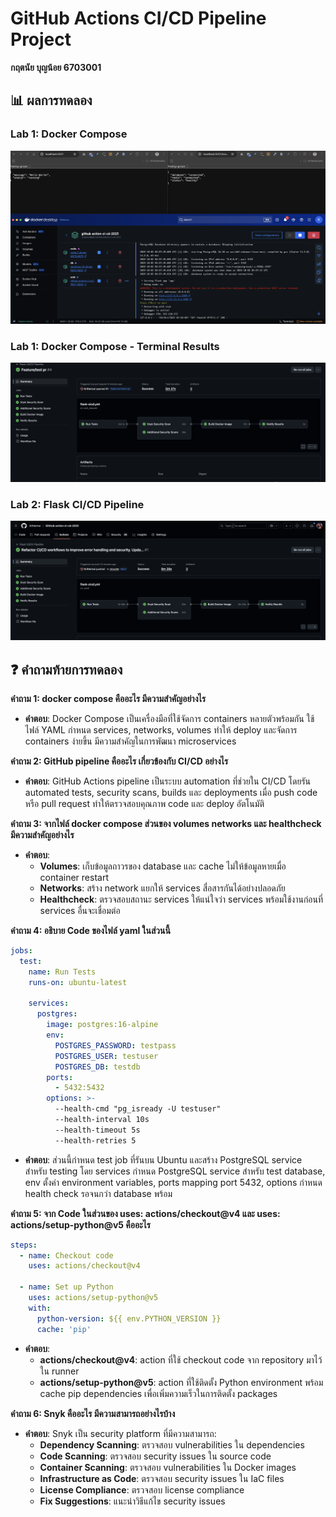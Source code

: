 # GitHub Actions CI/CD Pipeline Project

**กฤตนัย บุญน้อย 6703001**

## 📊 ผลการทดลอง

### Lab 1: Docker Compose
![Docker Compose Results](IMG/Screenshot1.png)

### Lab 1: Docker Compose - Terminal Results
![Docker Compose Terminal Results](IMG/Screenshot%202568-10-02%20at%2012.02.51.png)

### Lab 2: Flask CI/CD Pipeline
![Flask CI/CD Pipeline](IMG/FlaskCICD.png)

## ❓ คำถามท้ายการทดลอง

**คำถาม 1: docker compose คืออะไร มีความสำคัญอย่างไร**
- **คำตอบ**: Docker Compose เป็นเครื่องมือที่ใช้จัดการ containers หลายตัวพร้อมกัน ใช้ไฟล์ YAML กำหนด services, networks, volumes ทำให้ deploy และจัดการ containers ง่ายขึ้น มีความสำคัญในการพัฒนา microservices

**คำถาม 2: GitHub pipeline คืออะไร เกี่ยวข้องกับ CI/CD อย่างไร**
- **คำตอบ**: GitHub Actions pipeline เป็นระบบ automation ที่ช่วยใน CI/CD โดยรัน automated tests, security scans, builds และ deployments เมื่อ push code หรือ pull request ทำให้ตรวจสอบคุณภาพ code และ deploy อัตโนมัติ

**คำถาม 3: จากไฟล์ docker compose ส่วนของ volumes networks และ healthcheck มีความสำคัญอย่างไร**
- **คำตอบ**: 
  - **Volumes**: เก็บข้อมูลถาวรของ database และ cache ไม่ให้ข้อมูลหายเมื่อ container restart
  - **Networks**: สร้าง network แยกให้ services สื่อสารกันได้อย่างปลอดภัย
  - **Healthcheck**: ตรวจสอบสถานะ services ให้แน่ใจว่า services พร้อมใช้งานก่อนที่ services อื่นจะเชื่อมต่อ

**คำถาม 4: อธิบาย Code ของไฟล์ yaml ในส่วนนี้**
```yaml
jobs:
  test:
    name: Run Tests
    runs-on: ubuntu-latest
    
    services:
      postgres:
        image: postgres:16-alpine
        env:
          POSTGRES_PASSWORD: testpass
          POSTGRES_USER: testuser
          POSTGRES_DB: testdb
        ports:
          - 5432:5432
        options: >-
          --health-cmd "pg_isready -U testuser"
          --health-interval 10s
          --health-timeout 5s
          --health-retries 5
```
- **คำตอบ**: ส่วนนี้กำหนด test job ที่รันบน Ubuntu และสร้าง PostgreSQL service สำหรับ testing โดย services กำหนด PostgreSQL service สำหรับ test database, env ตั้งค่า environment variables, ports mapping port 5432, options กำหนด health check รอจนกว่า database พร้อม

**คำถาม 5: จาก Code ในส่วนของ uses: actions/checkout@v4 และ uses: actions/setup-python@v5 คืออะไร**
```yaml
steps:
  - name: Checkout code
    uses: actions/checkout@v4

  - name: Set up Python
    uses: actions/setup-python@v5
    with:
      python-version: ${{ env.PYTHON_VERSION }}
      cache: 'pip'
```
- **คำตอบ**: 
  - **actions/checkout@v4**: action ที่ใช้ checkout code จาก repository มาไว้ใน runner
  - **actions/setup-python@v5**: action ที่ใช้ติดตั้ง Python environment พร้อม cache pip dependencies เพื่อเพิ่มความเร็วในการติดตั้ง packages

**คำถาม 6: Snyk คืออะไร มีความสามารถอย่างไรบ้าง**
- **คำตอบ**: Snyk เป็น security platform ที่มีความสามารถ:
  - **Dependency Scanning**: ตรวจสอบ vulnerabilities ใน dependencies
  - **Code Scanning**: ตรวจสอบ security issues ใน source code
  - **Container Scanning**: ตรวจสอบ vulnerabilities ใน Docker images
  - **Infrastructure as Code**: ตรวจสอบ security issues ใน IaC files
  - **License Compliance**: ตรวจสอบ license compliance
  - **Fix Suggestions**: แนะนำวิธีแก้ไข security issues
